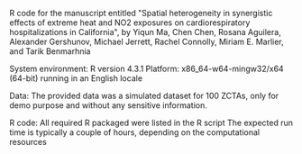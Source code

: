 R code for the manuscript entitled "Spatial heterogeneity in synergistic effects of extreme heat and NO2 exposures on cardiorespiratory hospitalizations in California", by Yiqun Ma, Chen Chen, Rosana Aguilera, Alexander Gershunov, Michael Jerrett, Rachel Connolly, Miriam E. Marlier, and Tarik Benmarhnia

System environment:
R version 4.3.1
Platform: x86_64-w64-mingw32/x64 (64-bit)
running in an English locale

Data:
The provided data was a simulated dataset for 100 ZCTAs, only for demo purpose and without any sensitive information.

R code:
All required R packaged were listed in the R script
The expected run time is typically a couple of hours, depending on the computational resources

